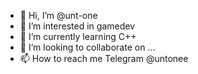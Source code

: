 - 👋 Hi, I’m @unt-one
- 👀 I’m interested in gamedev
- 🌱 I’m currently learning C++
- 💞️ I’m looking to collaborate on ...
- 📫 How to reach me Telegram @untonee

<!---
unt-one/unt-one is a ✨ special ✨ repository because its `README.md` (this file) appears on your GitHub profile.
You can click the Preview link to take a look at your changes.
--->
